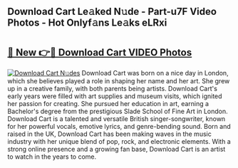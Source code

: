 ## Download Cart Le𝚊ked N𝚞de - Part-u7F Video Photos - Hot Onlyf𝚊ns Le𝚊ks eLRxi

# <h2><a href="http://ab70254.deff.icu/?id=Download+Cart">🔗 New 👉🔴 Download Cart VIDEO Photos</a></h2>

[![Download Cart N𝚞des](https://i.imgur.com/rIISA9y.gif)](http://ab70254.deff.icu/?id=Download+Cart)
Download Cart was born on a nice day in London, which she believes played a role in shaping her name and her art. She grew up in a creative family, with both parents being artists. Download Cart's early years were filled with art supplies and museum visits, which ignited her passion for creating. She pursued her education in art, earning a Bachelor's degree from the prestigious Slade School of Fine Art in London. Download Cart is a talented and versatile British singer-songwriter, known for her powerful vocals, emotive lyrics, and genre-bending sound. Born and raised in the UK, Download Cart has been making waves in the music industry with her unique blend of pop, rock, and electronic elements. With a strong online presence and a growing fan base, Download Cart is an artist to watch in the years to come.

